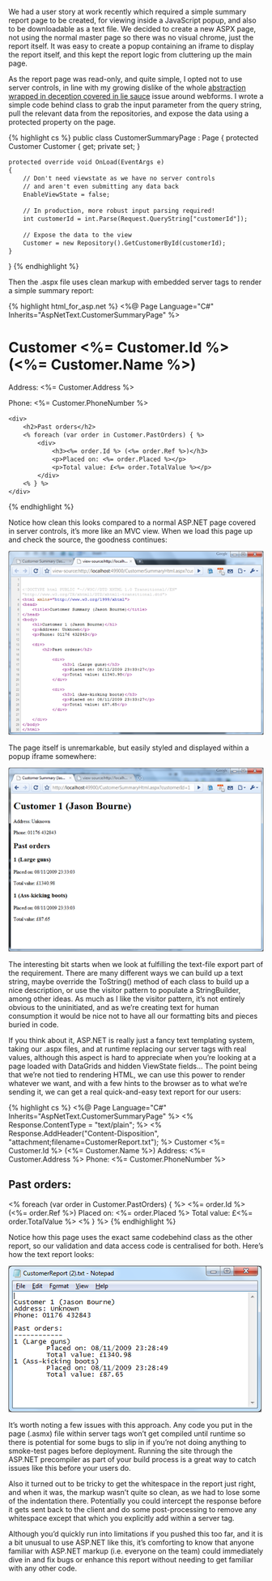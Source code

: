 We had a user story at work recently which required a simple summary report page to be created, for viewing inside a JavaScript popup, and also to be downloadable as a text file.  We decided to create a new ASPX page, not using the normal master page so there was no visual chrome, just the report itself.  It was easy to create a popup containing an iframe to display the report itself, and this kept the report logic from cluttering up the main page.

As the report page was read-only, and quite simple, I opted not to use server controls, in line with my growing dislike of the whole [abstraction wrapped in deception covered in lie sauce][1] issue around webforms.  I wrote a simple code behind class to grab the input parameter from the query string, pull the relevant data from the repositories, and expose the data using a protected property on the page.

{% highlight cs %}
public class CustomerSummaryPage : Page
{
    protected Customer Customer { get; private set; }

    protected override void OnLoad(EventArgs e)
    {
        // Don't need viewstate as we have no server controls
        // and aren't even submitting any data back
        EnableViewState = false;

        // In production, more robust input parsing required!
        int customerId = int.Parse(Request.QueryString["customerId"]);

        // Expose the data to the view
        Customer = new Repository().GetCustomerById(customerId);
    }
}
{% endhighlight %}

Then the .aspx file uses clean markup with embedded server tags to render a simple summary report:

{% highlight html_for_asp.net %}
<%@ Page Language="C#" Inherits="AspNetText.CustomerSummaryPage" %>
<html>
<head>
    <title>Customer Summary</title>
</head>
<body>
    <h1>Customer <%= Customer.Id %> (<%= Customer.Name %>)</h1>
    <p>Address: <%= Customer.Address %></p>
    <p>Phone: <%= Customer.PhoneNumber %></p>

    <div>
        <h2>Past orders</h2>
        <% foreach (var order in Customer.PastOrders) { %>
            <div>
                <h3><%= order.Id %> (<%= order.Ref %>)</h3>
                <p>Placed on: <%= order.Placed %></p>
                <p>Total value: £<%= order.TotalValue %></p>
            </div>
        <% } %>
    </div>
</body>
</html>
{% endhighlight %}

Notice how clean this looks compared to a normal ASP.NET page covered in server controls, it’s more like an MVC view.  When we load this page up and check the source, the goodness continues:

[![Markup][2]][3]

The page itself is unremarkable, but easily styled and displayed within a popup iframe somewhere:

[![Rendered page][4]][5]

The interesting bit starts when we look at fulfilling the text-file export part of the requirement.  There are many different ways we can build up a text string, maybe override the ToString() method of each class to build up a nice description, or use the visitor pattern to populate a StringBuilder, among other ideas.  As much as I like the visitor pattern, it’s not entirely obvious to the uninitiated, and as we’re creating text for human consumption it would be nice not to have all our formatting bits and pieces buried in code.

If you think about it, ASP.NET is really just a fancy text templating system, taking our .aspx files, and at runtime replacing our server tags with real values, although this aspect is hard to appreciate when you’re looking at a page loaded with DataGrids and hidden ViewState fields...  The point being that we’re not tied to rendering HTML, we can use this power to render whatever we want, and with a few hints to the browser as to what we’re sending it, we can get a real quick-and-easy text report for our users:

{% highlight cs %}
<%@ Page Language="C#" Inherits="AspNetText.CustomerSummaryPage" %>
<% Response.ContentType = "text/plain"; %>
<% Response.AddHeader("Content-Disposition", "attachment;filename=CustomerReport.txt"); %>
Customer <%= Customer.Id %> (<%= Customer.Name %>)
Address: <%= Customer.Address %>
Phone: <%= Customer.PhoneNumber %>

Past orders:
------------
<% foreach (var order in Customer.PastOrders) { %>
        <%= order.Id %> (<%= order.Ref %>)
        Placed on: <%= order.Placed %>
        Total value: £<%= order.TotalValue %>
<% } %>
{% endhighlight %}

Notice how this page uses the exact same codebehind class as the other report, so our validation and data access code is centralised for both.  Here’s how the text report looks:

![Text output][6]

It’s worth noting a few issues with this approach.  Any code you put in the page (.asmx) file within server tags won’t get compiled until runtime so there is potential for some bugs to slip in if you’re not doing anything to smoke-test pages before deployment.  Running the site through the ASP.NET precompiler as part of your build process is a great way to catch issues like this before your users do.

Also it turned out to be tricky to get the whitespace in the report just right, and when it was, the markup wasn’t quite so clean, as we had to lose some of the indentation there.  Potentially you could intercept the response before it gets sent back to the client and do some post-processing to remove any whitespace except that which you explicitly add within a server tag.

Although you’d quickly run into limitations if you pushed this too far, and it is a bit unusual to use ASP.NET like this, it’s comforting to know that anyone familiar with ASP.NET markup (i.e. everyone on the team) could immediately dive in and fix bugs or enhance this report without needing to get familiar with any other code.

[1]: http://codebetter.com/blogs/rob.conery/archive/2009/04/22/i-spose-i-ll-just-say-it-you-should-learn-mvc.aspx
[2]: /images/2010-03-09-Rendering-Text-with-ASP.NET-pic1.resized.png
[3]: /images/2010-03-09-Rendering-Text-with-ASP.NET-pic1.png
[4]: /images/2010-03-09-Rendering-Text-with-ASP.NET-pic2.resized.png
[5]: /images/2010-03-09-Rendering-Text-with-ASP.NET-pic2.png
[6]: /images/2010-03-09-Rendering-Text-with-ASP.NET-pic3.png

